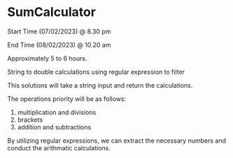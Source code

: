 # SumCalculator

Start Time (07/02/2023) @ 8.30 pm

End Time (08/02/2023) @ 10.20 am  

Approximately 5 to 6 hours.

String to double calculations using regular expression to filter

This solutions will take a string input and return the calculations.

The operations priority will be as follows:

1. multiplication and divisions
2. brackets
3. addition and subtractions

By utilizing regular expressions, we can extract the necessary numbers and conduct the arithmatic calculations.
